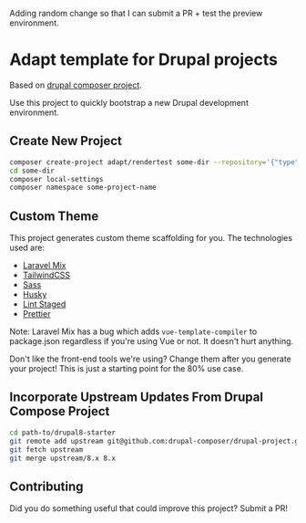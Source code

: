 Adding random change so that I can submit a PR + test the preview environment.

# Adapt template for Drupal projects

Based on [drupal composer project](https://github.com/drupal-composer/drupal-project).

Use this project to quickly bootstrap a new Drupal development environment.

## Create New Project

```bash
composer create-project adapt/rendertest some-dir --repository='{"type": "vcs","url": "https://github.com/adaptdk/drupal8-starter"}' --stability=dev --remove-vcs
cd some-dir
composer local-settings
composer namespace some-project-name
```

## Custom Theme

This project generates custom theme scaffolding for you. The technologies used are:

- [Laravel Mix](https://github.com/JeffreyWay/laravel-mix)
- [TailwindCSS](https://tailwindcss.com/)
- [Sass](https://sass-lang.com/)
- [Husky](https://github.com/typicode/husky)
- [Lint Staged](https://github.com/okonet/lint-staged)
- [Prettier](https://prettier.io/)

Note: Laravel Mix has a bug which adds `vue-template-compiler` to package.json regardless if you're using Vue or not. It doesn't hurt anything.

Don't like the front-end tools we're using? Change them after you generate your project! This is just a starting point for the 80% use case.

## Incorporate Upstream Updates From Drupal Compose Project

```bash
cd path-to/drupal8-starter
git remote add upstream git@github.com:drupal-composer/drupal-project.git
git fetch upstream
git merge upstream/8.x 8.x
```

## Contributing

Did you do something useful that could improve this project? Submit a PR!
